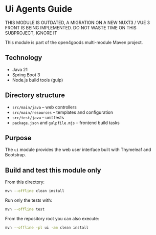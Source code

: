 # Ui Agents Guide

THIS MODULE IS OUTDATED, A MIGRATION ON A NEW NUXT3 / VUE 3 FRONT IS BEING IMPLEMENTED.
DO NOT WASTE TIME ON THIS SUBPROJECT, IGNORE IT


This module is part of the open4goods multi-module Maven project. 
## Technology

- Java 21
- Spring Boot 3
- Node.js build tools (gulp)

## Directory structure

- `src/main/java` – web controllers
- `src/main/resources` – templates and configuration
- `src/test/java` – unit tests
- `package.json` and `gulpfile.mjs` – frontend build tasks

## Purpose

The `ui` module provides the web user interface built with Thymeleaf and Bootstrap.

## Build and test this module only

From this directory:

```bash
mvn --offline clean install
```

Run only the tests with:

```bash
mvn --offline test
```

From the repository root you can also execute:

```bash
mvn --offline -pl ui -am clean install
```
